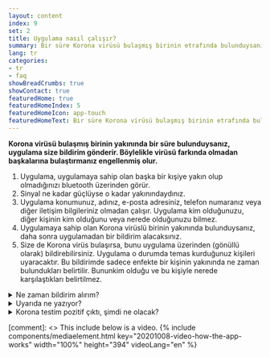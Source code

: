 ```yaml
---
layout: content
index: 9
set: 2
title: Uygulama nasıl çalışır? 
summary: Bir süre Korona virüsü bulaşmış birinin etrafında bulunduysanız, uygulama size bir bildirim gönderir.
lang: tr
categories:
- tr
- faq
showBreadCrumbs: true
showContact: true
featuredHome: true
featuredHomeIndex: 5
featuredHomeIcon: app-touch
featuredHomeText: Bir süre Korona virüsü bulaşmış birinin etrafında bulunduysanız, uygulama size bir bildirim gönderir.
---
```


**Korona virüsü bulaşmış birinin yakınında bir süre bulunduysanız, uygulama size bildirim gönderir. Böylelikle virüsü farkında olmadan başkalarına bulaştırmanız engellenmiş olur.**

<div class="md-timeline" markdown="1">

1. Uygulama, uygulamaya sahip olan başka bir kışiye yakın olup olmadığınızı bluetooth üzerinden görür. 
2. Sinyal ne kadar güçlüyse o kadar yakınındaydınız. 
3. Uygulama konumunuz, adınız, e-posta adresiniz, telefon numaranız veya diğer iletişim bilgileriniz olmadan çalışır. Uygulama kim olduğunuzu, diğer kişinin kim olduğunu veya nerede olduğunuzu bilmez. 
4. Uygulamaya sahip olan Korona virüslü birinin yakınında bulunduysanız, daha sonra uygulamadan bir bildirim alacaksınız. 
5. Size de Korona virüs bulaşırsa, bunu uygulama üzerinden (gönüllü olarak) bildirebilirsiniz. Uygulama o durumda temas kurduğunuz kişileri uyaracaktır. Bu bildirimde sadece enfekte bir kişinin yakınında ne zaman bulundukları belirtilir. Bununkim olduğu ve bu kişiyle nerede karşılaştıkları belirtilmez.

</div>

<details>
<summary>Ne zaman bildirim alırım?</summary>
<div markdown="1">

Korona testiniz pozitif çıktıysa, bunu GGD ile birlikte uygulamada gönüllü olarak belirtebilirsiniz. GGD çalışanı sizi test sonuçları için ararsa, uygulama aracılığıyla başkalarını uyarmak isteyip istemediğinizi de soracaktır. Bunu tercih ederseniz, bildirimi alan kişi kim olduğunuzu veya temasın nerede oluştuğunu göremez. Bildirim ile ilgili kararı siz verirsiniz, bu mecbur değildir ve otomatik olarak yapılmaz. 

</div>
</details>

<details>
<summary>Uyarıda ne yazıyor? </summary>
<div markdown="1">

Bildirim, sonradan Korona olduğu anlaşılan birinin kaç gün önce yakınında bulunduğunuzu belirtir. Tam olarak kim, nerede ve ne zaman olduğunu belirtmez. 

- Herhangi bir şikayetiniz olmasa bile bildirimden hemen sonra kendinizi test ettirebilirsiniz. Bununla ilgili tüm bilgiler, CoronaMelder uygulamasından aldığınız bildirimde bulabilirsiniz. 
- Ciddi şikayetleriniz mi var veya risk grubuna dahil misiniz? O durumda doktorunuzu arayın. 

</div>
</details>

<details>
<summary>Korona testim pozitif çıktı, şimdi ne olacak? </summary>
<div markdown="1">

Korona testiniz pozitif çıktıysa, bunu GGD'nin bir çalışanıyla birlikte uygulamada gönüllü olarak belirtebilirsiniz. Bu şekilde başkalarını uyarabilirsiniz.Bildirimi alan kişi kim olduğunuzu veya temasın nerede oluştuğunu göremez. Bildirime ile ilgili siz karar verirsiniz, bu mecbur değildir ve otomatik olarak yapılmaz. 

</div>
</details>


[comment]: <> This include below is a video.
{% include components/mediaelement.html key="20201008-video-how-the-app-works" width="100%" height="394"  videoLang="en" %}
